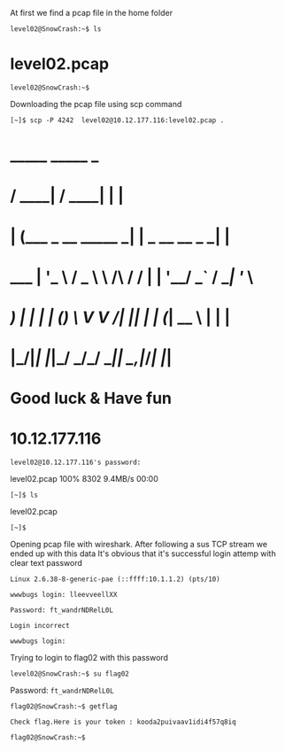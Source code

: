At first we find a pcap file in the home folder

`level02@SnowCrash:~$ ls`

# level02.pcap

`level02@SnowCrash:~$`

Downloading the pcap file using scp command

`[~]$ scp -P 4242  level02@10.12.177.116:level02.pcap .`

#	   _____                      _____               _
#	  / ____|                    / ____|             | |
#	 | (___  _ __   _____      _| |     _ __ __ _ ___| |__
#	  \___ \| '_ \ / _ \ \ /\ / / |    | '__/ _` / __| '_ \
#	  ____) | | | | (_) \ V  V /| |____| | | (_| \__ \ | | |
#	 |_____/|_| |_|\___/ \_/\_/  \_____|_|  \__,_|___/_| |_|
#
#  Good luck & Have fun

#         10.12.177.116

`level02@10.12.177.116's password:`

level02.pcap                                         100% 8302     9.4MB/s   00:00

`[~]$ ls`

level02.pcap

`[~]$`

Opening pcap file with wireshark. After following a sus TCP stream we ended up with this data 
It's obvious that it's successful login attemp with clear text password

`Linux 2.6.38-8-generic-pae (::ffff:10.1.1.2) (pts/10)`

`wwwbugs login: lleevveellXX`

`Password: ft_wandrNDRelL0L`

`Login incorrect`

`wwwbugs login:`


Trying to login to flag02 with this password 

`level02@SnowCrash:~$ su flag02`

Password: `ft_wandrNDRelL0L`

`flag02@SnowCrash:~$ getflag`

`Check flag.Here is your token : kooda2puivaav1idi4f57q8iq`

`flag02@SnowCrash:~$`